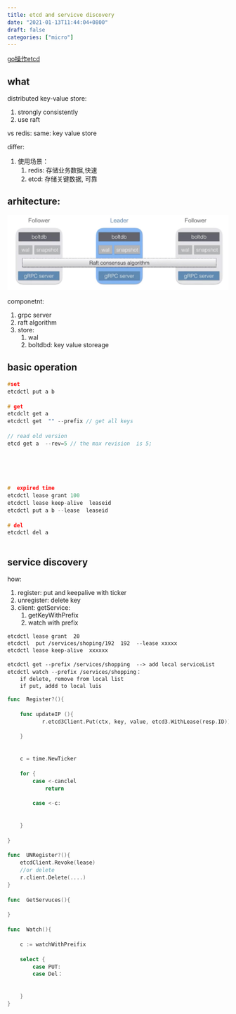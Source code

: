 ```yaml
---
title: etcd and servicve discovery
date: "2021-01-13T11:44:04+0800"
draft: false
categories: ["micro"]
---
```


[go操作etcd](https://www.kancloud.cn/golang_programe/golang/1172700#_253)

## what
distributed key-value store:   
1. strongly consistently
2. use raft 

vs redis:
same: key value store

differ:
1. 使用场景：
	1. redis: 存储业务数据,快速
	2. etcd: 存储关键数据, 可靠

## arhitecture:
![HpWOI3](https://raw.githubusercontent.com/atony2099/imgs/master/uPic/HpWOI3.jpg)

componetnt:
1.  grpc  server
2. raft algorithm 
3. store:
	1. wal 
	2. boltdbd: key  value storeage





##  basic operation
```c
#set 
etcdctl put a b

# get  
etcdclt get a 
etcdctl get  "" --prefix // get all keys 

// read old version  
etcd get a  --rev=5 // the max revision  is 5;





#  expired time 
etcdctl lease grant 100
etcdctl lease keep-alive  leaseid
etcdctl put a b --lease  leaseid

# del 
etcdctl del a 



```




## service discovery

how:
1. register:  put  and   keepalive with ticker  
2. unregister: delete  key
4.  client:  getService:
	1. getKeyWithPrefix
	2. watch with prefix

```
etcdctl lease grant  20 
etcdctl  put /services/shoping/192  192  --lease xxxxx
etcdctl lease keep-alive  xxxxxx

etcdctl get --prefix /services/shopping  --> add local serviceList
etcdctl watch --prefix /services/shopping：
	if delete, remove from local list
	if put, addd to local luis

```


```go
func  Register?(){

	func updateIP (){
		   r.etcd3Client.Put(ctx, key, value, etcd3.WithLease(resp.ID));

	}
	
 
	c = time.NewTicker

	for {
		case <-canclel
			return
			
		case <-c:
			
						
	}
		
}

func  UNRegister?(){
	etcdClient.Revoke(lease)
	//or delete 
	r.client.Delete(....)
}

func  GetServuces(){
	
}

func  Watch(){

	c := watchWithPreifix

	select {
		case PUT:
		case Del：
			
	
	}
}